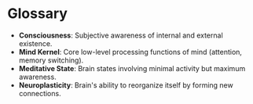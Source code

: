 # Glossary

- **Consciousness**: Subjective awareness of internal and external existence.
- **Mind Kernel**: Core low-level processing functions of mind (attention, memory switching).
- **Meditative State**: Brain states involving minimal activity but maximum awareness.
- **Neuroplasticity**: Brain's ability to reorganize itself by forming new connections.

